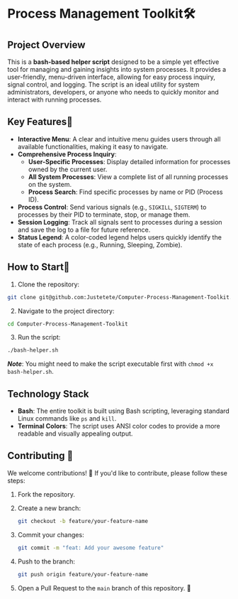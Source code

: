 # Process Management Toolkit🛠️

## Project Overview
This is a **bash-based helper script** designed to be a simple yet effective tool for managing and gaining insights into system processes. It provides a user-friendly, menu-driven interface, allowing for easy process inquiry, signal control, and logging. The script is an ideal utility for system administrators, developers, or anyone who needs to quickly monitor and interact with running processes.

## Key Features🔮
- **Interactive Menu**: A clear and intuitive menu guides users through all available functionalities, making it easy to navigate.
- **Comprehensive Process Inquiry**:
    - **User-Specific Processes**: Display detailed information for processes owned by the current user.
    - **All System Processes**: View a complete list of all running processes on the system.
    - **Process Search**: Find specific processes by name or PID (Process ID).
- **Process Control**: Send various signals (e.g., `SIGKILL`, `SIGTERM`) to processes by their PID to terminate, stop, or manage them.
- **Session Logging**: Track all signals sent to processes during a session and save the log to a file for future reference.
- **Status Legend**: A color-coded legend helps users quickly identify the state of each process (e.g., Running, Sleeping, Zombie).

## How to Start🚀
1. Clone the repository:
```bash
git clone git@github.com:Justetete/Computer-Process-Management-Toolkit.git
```
2. Navigate to the project directory:
```bash
cd Computer-Process-Management-Toolkit
```
3. Run the script:
```bash
./bash-helper.sh
```
***Note***: You might need to make the script executable first with `chmod +x bash-helper.sh`.

## Technology Stack
- **Bash**: The entire toolkit is built using Bash scripting, leveraging standard Linux commands like `ps` and `kill`.
- **Terminal Colors**: The script uses ANSI color codes to provide a more readable and visually appealing output.

## Contributing 🤝
We welcome contributions! 🎉 If you'd like to contribute, please follow these steps:

1. Fork the repository.

2. Create a new branch:
   ```bash
   git checkout -b feature/your-feature-name
   ```

3. Commit your changes:
   ```bash
   git commit -m "feat: Add your awesome feature"
   ```

4. Push to the branch:
   ```bash
   git push origin feature/your-feature-name
   ```

5. Open a Pull Request to the `main` branch of this repository. 🚀
